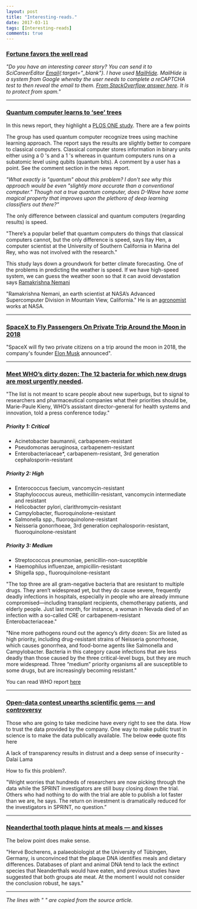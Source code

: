 ```yaml
---
layout: post
title: "Interesting-reads."
date: 2017-03-11
tags: [Interesting-reads]
comments: true
---
```



### [Fortune favors the well read](http://science.sciencemag.org/content/355/6329/1090)

*"Do you have an interesting career story? You can send it to SciCareerEditor [Email](http://www.google.com/recaptcha/mailhide/d?k=01YZTGN8PaLJ1qSFRk-wUvgQ==&c=F73ZxGQtNzPrsUbmOXgGllso4v1gsz1psLZZNO8SdHY=){:target="_blank"}. I have used [MailHide](https://www.google.com/recaptcha/admin#mailhide). MailHide is a system from Google whereby the user needs to complete a reCAPTCHA test to then reveal the email to them. [From StackOverflow answer here](http://stackoverflow.com/q/483212). It is to protect from spam."*


---

### [Quantum computer learns to ‘see’ trees](http://www.sciencemag.org/news/2017/03/quantum-computer-learns-see-trees)

In this news report, they highlight a [PLOS ONE study](http://journals.plos.org/plosone/article/file?id=10.1371/journal.pone.0172505&type=printable). There are a few points

The group has used quantum computer recognize trees using machine learning approach. The report says the results are slightly better to compare to classical computers. Classical computer stores information in binary units either using a 0 's and a 1 's whereas in quantum computers runs on a subatomic level using qubits (quantum bits). A comment by a user has a point. See the comment section in the news report.

*"What exactly is "quantum" about this problem? I don't see why this approach would be even "slightly more accurate than a conventional computer." Though not a true quantum computer, does D-Wave have some magical property that improves upon the plethora of deep learning classifiers out there?"*

The only difference between classical and quantum computers (regarding results) is speed. 

"There’s a popular belief that quantum computers do things that classical computers cannot, but the only difference is speed, says Itay Hen, a computer scientist at the University of Southern California in Marina del Rey, who was not involved with the research." 

This study lays down a groundwork for better climate forecasting. One of the problems in predicting the weather is speed. If we have high-speed system, we can guess the weather soon so that it can avoid devastation says [Ramakrishna Nemani](https://ecocast.arc.nasa.gov/peop/rama.php)

"Ramakrishna Nemani, an earth scientist at NASA’s Advanced Supercomputer Division in Mountain View, California." He is an [agronomist](http://www.dictionary.com/browse/agronomist) works at NASA.

---

### [SpaceX to Fly Passengers On Private Trip Around the Moon in 2018](http://www.space.com/35844-elon-musk-spacex-announcement-today.html)

"SpaceX will fly two private citizens on a trip around the moon in 2018, the company's founder [Elon Musk](https://en.wikipedia.org/wiki/Elon_Musk) announced".

---

### [Meet WHO’s dirty dozen: The 12 bacteria for which new drugs are most urgently needed](http://www.sciencemag.org/news/2017/02/meet-who-s-dirty-dozen-12-bacteria-which-new-drugs-are-most-urgently-needed).

"The list is not meant to scare people about new superbugs, but to signal to researchers and pharmaceutical companies what their priorities should be, Marie-Paule Kieny, WHO’s assistant director-general for health systems and innovation, told a press conference today."

##### Priority 1: Critical

* Acinetobacter baumannii, carbapenem-resistant
* Pseudomonas aeruginosa, carbapenem-resistant
* Enterobacteriaceae*, carbapenem-resistant, 3rd generation cephalosporin-resistant

##### Priority 2: High

* Enterococcus faecium, vancomycin-resistant
* Staphylococcus aureus, methicillin-resistant, vancomycin intermediate and resistant
* Helicobacter pylori, clarithromycin-resistant
* Campylobacter, fluoroquinolone-resistant
* Salmonella spp., fluoroquinolone-resistant
* Neisseria gonorrhoeae, 3rd generation cephalosporin-resistant, fluoroquinolone-resistant

##### Priority 3: Medium

* Streptococcus pneumoniae, penicillin-non-susceptible
* Haemophilus influenzae, ampicillin-resistant
* Shigella spp., fluoroquinolone-resistant

"The top three are all gram-negative bacteria that are resistant to multiple drugs. They aren’t widespread yet, but they do cause severe, frequently deadly infections in hospitals, especially in people who are already immune compromised—including transplant recipients, chemotherapy patients, and elderly people. Just last month, for instance, a woman in Nevada died of an infection with a so-called CRE or carbapenem-resistant Enterobacteriaceae."

"Nine more pathogens round out the agency’s dirty dozen: Six are listed as high priority, including drug-resistant strains of Neisseria gonorrhoeae, which causes gonorrhea, and food-borne agents like Salmonella and Campylobacter. Bacteria in this category cause infections that are less deadly than those caused by the three critical-level bugs, but they are much more widespread. Three “medium” priority organisms all are susceptible to some drugs, but are increasingly becoming resistant."


You can read WHO report [here](http://www.who.int/medicines/publications/global-priority-list-antibiotic-resistant-bacteria/en/)

---

### [Open-data contest unearths scientific gems — and controversy](http://www.nature.com/news/open-data-contest-unearths-scientific-gems-and-controversy-1.21572)

Those who are going to take medicine have every right to see the data. How to trust the data provided by the company. One way to make public trust in science is to make the data publically available. The below ~~code~~ quote fits here

A lack of transparency results in distrust and a deep sense of insecurity - Dalai Lama

How to fix this problem?.

"Wright worries that hundreds of researchers are now picking through the data while the SPRINT investigators are still busy closing down the trial. Others who had nothing to do with the trial are able to publish a lot faster than we are, he says. The return on investment is dramatically reduced for the investigators in SPRINT, no question.”

---

### [Neanderthal tooth plaque hints at meals — and kisses](http://www.nature.com/news/neanderthal-tooth-plaque-hints-at-meals-and-kisses-1.21593)

The below point does make sense.

"Hervé Bocherens, a palaeobiologist at the University of Tübingen, Germany, is unconvinced that the plaque DNA identifies meals and dietary differences. Databases of plant and animal DNA tend to lack the extinct species that Neanderthals would have eaten, and previous studies have suggested that both groups ate meat. At the moment I would not consider the conclusion robust, he says."

---

*The lines with " " are copied from the source article.*

